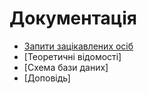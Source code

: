 # Документація

* [Запити зацікавлених осіб](../requirements/stakeholders-needs.md)
* [Теоретичні відомості]
* [Схема бази даних]
* [Доповідь]
